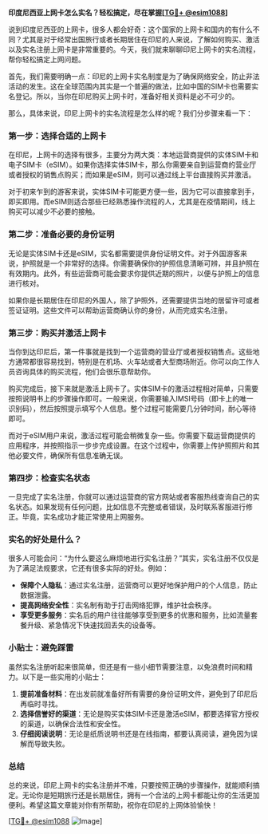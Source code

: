 **印度尼西亚上网卡怎么实名？轻松搞定，尽在掌握[[TG💪+ @esim1088](https://t.me/s/esim1088)]**

说到印度尼西亚的上网卡，很多人都会好奇：这个国家的上网卡和国内的有什么不同？尤其是对于经常出国旅行或者长期居住在印尼的人来说，了解如何购买、激活以及实名注册上网卡是非常重要的。今天，我们就来聊聊印尼上网卡的实名流程，帮你轻松搞定上网问题。

首先，我们需要明确一点：印尼的上网卡实名制度是为了确保网络安全，防止非法活动的发生。这在全球范围内其实是一个普遍的做法，比如中国的SIM卡也需要实名登记。所以，当你在印尼购买上网卡时，准备好相关资料是必不可少的。

那么，具体来说，印尼上网卡的实名流程是怎么样的呢？我们分步骤来看一下：

### 第一步：选择合适的上网卡

在印尼，上网卡的选择有很多，主要分为两大类：本地运营商提供的实体SIM卡和电子SIM卡（eSIM）。如果你选择实体SIM卡，那么你需要亲自到运营商的营业厅或者授权的销售点购买；而如果是eSIM，则可以通过线上平台直接购买并激活。

对于初来乍到的游客来说，实体SIM卡可能更方便一些，因为它可以直接拿到手，即买即用。而eSIM则适合那些已经熟悉操作流程的人，尤其是在疫情期间，线上购买可以减少不必要的接触。

### 第二步：准备必要的身份证明

无论是实体SIM卡还是eSIM，实名都需要提供身份证明文件。对于外国游客来说，护照就是一个非常好的选择。你需要确保你的护照信息清晰可辨，并且护照在有效期内。此外，有些运营商可能会要求你提供近期的照片，以便与护照上的信息进行核对。

如果你是长期居住在印尼的外国人，除了护照外，还需要提供当地的居留许可或者签证证明。这些文件可以帮助运营商确认你的身份，从而完成实名注册。

### 第三步：购买并激活上网卡

当你到达印尼后，第一件事就是找到一个运营商的营业厅或者授权销售点。这些地方通常都很容易找到，特别是在机场、火车站或者大型商场附近。你可以向工作人员咨询具体的购买流程，他们会很乐意帮助你。

购买完成后，接下来就是激活上网卡了。实体SIM卡的激活过程相对简单，只需要按照说明书上的步骤操作即可。一般来说，你需要输入IMSI号码（即卡上的唯一识别码），然后按照提示填写个人信息。整个过程可能需要几分钟时间，耐心等待即可。

而对于eSIM用户来说，激活过程可能会稍微复杂一些。你需要下载运营商提供的应用程序，并按照指示一步步完成设置。在这个过程中，你需要上传护照照片和其他必要文件，确保所有信息准确无误。

### 第四步：检查实名状态

一旦完成了实名注册，你就可以通过运营商的官方网站或者客服热线查询自己的实名状态。如果发现有任何问题，比如信息不完整或者错误，及时联系客服进行修正。毕竟，实名成功才能正常使用上网服务。

### 实名的好处是什么？

很多人可能会问：“为什么要这么麻烦地进行实名注册？”其实，实名注册不仅仅是为了满足法规要求，它还有很多实际的好处。例如：

- **保障个人隐私**：通过实名注册，运营商可以更好地保护用户的个人信息，防止数据泄露。
- **提高网络安全性**：实名制有助于打击网络犯罪，维护社会秩序。
- **享受更多服务**：实名后的用户往往能够享受到更多的优惠和服务，比如流量套餐升级、紧急情况下快速找回丢失的设备等。

### 小贴士：避免踩雷

虽然实名注册听起来很简单，但还是有一些小细节需要注意，以免浪费时间和精力。以下是一些实用的小贴士：

1. **提前准备材料**：在出发前就准备好所有需要的身份证明文件，避免到了印尼后再临时寻找。
2. **选择信誉好的渠道**：无论是购买实体SIM卡还是激活eSIM，都要选择官方授权的渠道，以确保合法性和安全性。
3. **仔细阅读说明**：无论是纸质说明书还是在线指南，都要认真阅读，避免因为误解而导致失败。

### 总结

总的来说，印尼上网卡的实名注册并不难，只要按照正确的步骤操作，就能顺利搞定。无论你是短期旅行还是长期居住，拥有一个合法的上网卡都能让你的生活更加便利。希望这篇文章能对你有所帮助，祝你在印尼的上网体验愉快！

[[TG💪+ @esim1088](https://t.me/s/esim1088) ![Image](https://i.postimg.cc/4NQfJmqS/Snipaste-2025-05-13-00-14-12.png)]